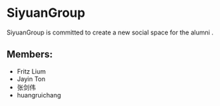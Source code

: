SiyuanGroup
===========

SiyuanGroup is committed to create a new social space for the alumni .

Members:
---
* Fritz Lium 
* Jayin Ton
* 张剑伟
* huangruichang
